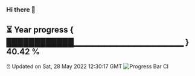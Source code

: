 ### Hi there 👋
⏳ Year progress { ████████████▁▁▁▁▁▁▁▁▁▁▁▁▁▁▁▁▁▁ } 40.42 %
---
⏰ Updated on Sat, 28 May 2022 12:30:17 GMT
![Progress Bar CI](https://github.com/liununu/liununu/workflows/Progress%20Bar%20CI/badge.svg)
